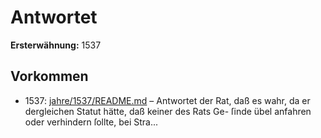 # Antwortet

**Ersterwähnung:** 1537

## Vorkommen
- 1537: [jahre/1537/README.md](../jahre/1537/README.md) – Antwortet der Rat, daß es wahr,
da er dergleichen Statut hätte, daß keiner des Rats Ge-
ſinde übel anfahren oder verhindern ſollte, bei Stra...
